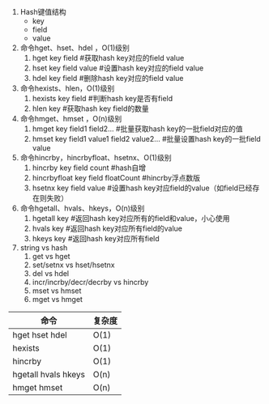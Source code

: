 1. Hash键值结构
    - key
    - field
    - value
2. 命令hget、hset、hdel ，O(1)级别
    1. hget key field #获取hash key对应的field value
    2. hset key field value #设置hash key对应的field value
    3. hdel key field #删除hash key对应的field value
3. 命令hexists、hlen，O(1)级别
    1. hexists key field #判断hash key是否有field
    2. hlen key #获取hash key field的数量
4. 命令hmget、hmset ，O(n)级别
    1. hmget key field1 field2… #批量获取hash key的一批field对应的值
    2. hmset key field1 value1 field2 value2… #批量设置hash key的一批field value
5. 命令hincrby，hincrbyfloat、hsetnx、O(1)级别
    1. hincrby key field count #hash自增
    2. hincrbyfloat key field floatCount #hincrby浮点数版 
    3. hsetnx key field value #设置hash key对应field的value（如field已经存在则失败）
6. 命令hgetall、hvals、hkeys，O(n)级别
    1. hgetall key #返回hash key对应所有的field和value，小心使用
    2. hvals key #返回hash key对应所有field的value
    3. hkeys key #返回hash key对应所有field
7. string vs hash
    1. get  vs  hget
    2. set/setnx  vs  hset/hsetnx
    3. del  vs hdel
    4. incr/incrby/decr/decrby  vs  hincrby 
    5. mset  vs  hmset
    6. mget  vs  hmget

| 命令                | 复杂度 |
| ------------------- | ------ |
| hget hset hdel      | O(1)   |
| hexists             | O(1)   |
| hincrby             | O(1)   |
| hgetall hvals hkeys | O(n)   |
| hmget hmset         | O(n)   |